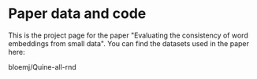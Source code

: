 # Paper data and code

This is the project page for the paper "Evaluating the consistency of word embeddings from small data". You can find the datasets used in the paper here:

bloemj/Quine-all-rnd
